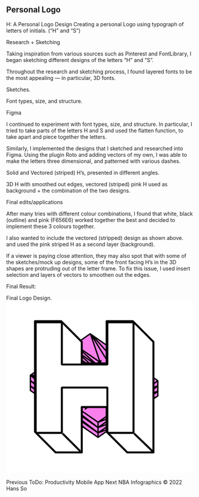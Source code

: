 ## Personal Logo ##

H: A Personal Logo Design
Creating a personal Logo using typograph of letters of initials. (“H” and “S”)




Research + Sketching

Taking inspiration from various sources such as Pinterest and FontLibrary, I began sketching different designs of the letters “H” and “S”. 

Throughout the research and sketching process, I found layered fonts to be the most appealing — in particular, 3D fonts. 


Sketches.


Font types, size, and structure.

Figma 

I continued to experiment with font types, size, and structure. In particular, I tried to take parts of the letters H and S and used the flatten function, to take apart and piece together the letters.

Similarly, I implemented the designs that I sketched and researched into Figma. Using the plugin Roto and adding vectors of my own, I was able to make the letters three dimensional, and patterned with various dashes. 


Solid and Vectored (striped) H’s, presented in different angles.


3D H with smoothed out edges, vectored (striped) pink H used as background + the combination of the two designs. 

Final edits/applications

After many tries with different colour combinations, I found that white, black (outline) and pink (F656E6) worked together the best and decided to implement these 3 colours together. 

I also wanted to include the vectored (stripped) design as shown above. and used the pink striped H as a second layer (background). 

If a viewer is paying close attention, they may also spot that with some of the sketches/mock up designs, some of the front facing H’s in the 3D shapes are protruding out of the letter frame. To fix this issue, I used insert selection and layers of vectors to smoothen out the edges. 

Final Result:

Final Logo Design.
<img src="https://github.com/hansieso/Portfolio/blob/30f8b9bd06ecf41415cd12661423445667f58f2e/Github%20Portfolio%20Pictures/finalBIGH.png" alt="Final Personal Logo" width="500">

Previous
ToDo: Productivity Mobile App
Next
NBA Infographics
© 2022 Hans So

